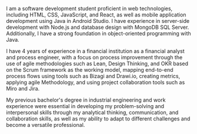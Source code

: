 I am a software development student proficient in web technologies, including HTML, CSS, JavaScript, and React, as well as mobile application development using Java in Android Studio. I have experience in server-side development with Node.js and database design with MongoDB SQL Server. Additionally, I have a strong foundation in object-oriented programming with Java.

I have 4 years of experience in a financial institution as a financial analyst and process engineer, with a focus on process improvement through the use of agile methodologies such as Lean, Design Thinking, and OKR based on the Scrum framework as the working model, mapping end-to-end process flows using tools such as Bizagi and Drawi.io, creating metrics, applying agile Methodology, and using project collaboration tools such as Miro and Jira.

My previous bachelor's degree in industrial engineering and work experience were essential in developing my problem-solving and interpersonal skills through my analytical thinking, communication, and collaboration skills, as well as my ability to adapt to different challenges and become a versatile professional.
